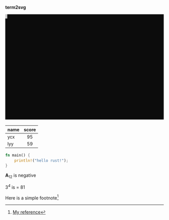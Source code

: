 **term2svg**

![term2svg](/t2s2.svg)

|name|score|
|:---|:---:|
|ycx|95|
|lyy|59|


```rust
fn main() {
	println!("hello rust!");
}
```

**A**<sub>12</sub> is negative

3<sup>*4*</sup> is = 81

Here is a simple footnote[^1]

[^1]: [My reference](https://www.wikipedia.org)


